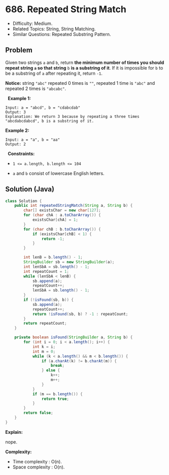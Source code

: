 # 686. Repeated String Match

- Difficulty: Medium.
- Related Topics: String, String Matching.
- Similar Questions: Repeated Substring Pattern.

## Problem

Given two strings ```a``` and ```b```, return **the minimum number of times you should repeat string **```a```** so that string** ```b``` **is a substring of it**. If it is impossible for ```b```​​​​​​ to be a substring of ```a``` after repeating it, return ```-1```.

**Notice:** string ```"abc"``` repeated 0 times is ```""```, repeated 1 time is ```"abc"``` and repeated 2 times is ```"abcabc"```.

 
**Example 1:**

```
Input: a = "abcd", b = "cdabcdab"
Output: 3
Explanation: We return 3 because by repeating a three times "abcdabcdabcd", b is a substring of it.
```

**Example 2:**

```
Input: a = "a", b = "aa"
Output: 2
```

 
**Constraints:**


	
- ```1 <= a.length, b.length <= 104```
	
- ```a``` and ```b``` consist of lowercase English letters.



## Solution (Java)

```java
class Solution {
    public int repeatedStringMatch(String a, String b) {
        char[] existsChar = new char[127];
        for (char chA : a.toCharArray()) {
            existsChar[chA] = 1;
        }
        for (char chB : b.toCharArray()) {
            if (existsChar[chB] < 1) {
                return -1;
            }
        }

        int lenB = b.length() - 1;
        StringBuilder sb = new StringBuilder(a);
        int lenSbA = sb.length() - 1;
        int repeatCount = 1;
        while (lenSbA < lenB) {
            sb.append(a);
            repeatCount++;
            lenSbA = sb.length() - 1;
        }
        if (!isFound(sb, b)) {
            sb.append(a);
            repeatCount++;
            return !isFound(sb, b) ? -1 : repeatCount;
        }
        return repeatCount;
    }

    private boolean isFound(StringBuilder a, String b) {
        for (int i = 0; i < a.length(); i++) {
            int k = i;
            int m = 0;
            while (k < a.length() && m < b.length()) {
                if (a.charAt(k) != b.charAt(m)) {
                    break;
                } else {
                    k++;
                    m++;
                }
            }
            if (m == b.length()) {
                return true;
            }
        }
        return false;
    }
}
```

**Explain:**

nope.

**Complexity:**

* Time complexity : O(n).
* Space complexity : O(n).
